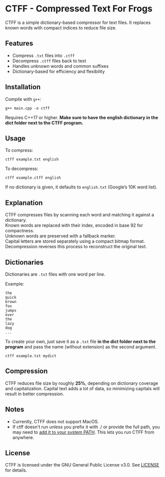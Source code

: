 # CTFF - Compressed Text For Frogs

CTFF is a simple dictionary-based compressor for text files. It replaces known words with compact indices to reduce file size.

## Features

- Compress `.txt` files into `.ctff`
- Decompress `.ctff` files back to text
- Handles unknown words and common suffixes
- Dictionary-based for efficiency and flexibility

## Installation

Compile with `g++`:

``` 
g++ main.cpp -o ctff
``` 

Requires C++17 or higher.
**Make sure to have the english dictionary in the dict folder next to the CTFF program.**

## Usage

To compress:

``` 
ctff example.txt english
``` 

To decompress:

``` 
ctff example.ctff english
``` 

If no dictionary is given, it defaults to `english.txt` (Google’s 10K word list).

## Explanation

CTFF compresses files by scanning each word and matching it against a dictionary.  
Known words are replaced with their index, encoded in base 92 for compactness.  
Unknown words are preserved with a fallback marker.  
Capital letters are stored separately using a compact bitmap format.  
Decompression reverses this process to reconstruct the original text.

## Dictionaries

Dictionaries are `.txt` files with one word per line.

Example:
``` 
the
quick
brown
fox
jumps
over
the
lazy
dog
...
``` 

To create your own, just save it as a `.txt` file **in the dict folder next to the program** and pass the name (without extension) as the second argument.

``` 
ctff example.txt mydict
```

## Compression

CTFF reduces file size by roughly **25%**, depending on dictionary coverage and capitalization. Capital text adds a lot of data, so minimizing capitals will result in better compression.

## Notes

- Currently, CTFF does not support MacOS.
- If ctff doesn't run unless you prefix it with ./ or provide the full path, you may need to [add it to your system PATH](https://zwbetz.com/how-to-add-a-binary-to-your-path-on-macos-linux-windows/). This lets you run CTFF from anywhere.

## License

CTFF is licensed under the GNU General Public License v3.0. See [LICENSE](LICENSE) for details.
